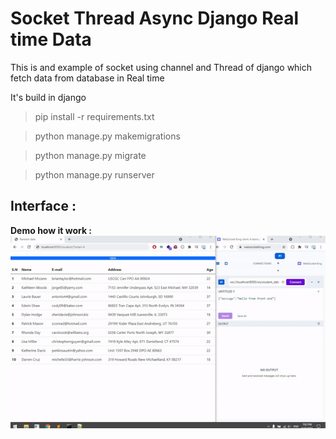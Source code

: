 # Socket Thread Async Django Real time Data
This is and example of socket using channel and Thread of django which fetch data from database in Real time

It's build in django

>pip install -r requirements.txt

>python manage.py makemigrations

>python manage.py migrate

>python manage.py runserver 


## Interface :

  **Demo how it work :**
  ![Alt Text](https://github.com/Roshankc682/Socket_Thread_Async_Django/blob/main/ezgif.com-gif-maker.gif)
